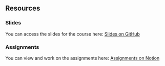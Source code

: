 ## Resources

### Slides

You can access the slides for the course here:
[Slides on GitHub](https://github.com/suryanshsoni120/100xdevs/tree/main/Slides)

### Assignments

You can view and work on the assignments here:
[Assignments on Notion](https://quickest-juniper-f9c.notion.site/Cohort-2-0-FullStack-Open-Source-6b6c2a9f1282499aba4782b88bf7e204)
